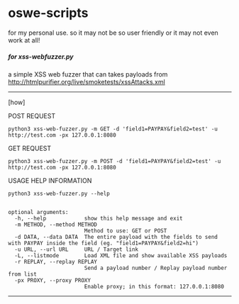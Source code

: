 # oswe-scripts
for my personal use. so it may not be so user friendly or it may not even work at all! 

##### for xss-webfuzzer.py

a simple XSS web fuzzer that can takes payloads from http://htmlpurifier.org/live/smoketests/xssAttacks.xml

------
[how]

POST REQUEST

`python3 xss-web-fuzzer.py -m GET -d 'field1=PAYPAY&field2=test' -u http://test.com -px 127.0.0.1:8080`

GET REQUEST

`python3 xss-web-fuzzer.py -m POST -d 'field1=PAYPAY&field2=test' -u http://test.com -px 127.0.0.1:8080`

USAGE HELP INFORMATION

`python3 xss-web-fuzzer.py --help`                                                                                                                                                
```usage: xss-web-fuzzer.py [-h] -m METHOD -d DATA -u URL [-L] [-r REPLAY] [-px PROXY]

optional arguments:
  -h, --help            show this help message and exit
  -m METHOD, --method METHOD
                        Method to use: GET or POST
  -d DATA, --data DATA  The entire payload with the fields to send with PAYPAY inside the field (eg. "field1=PAYPAY&field2=hi")
  -u URL, --url URL     URL / Target link
  -L, --listmode        Load XML file and show available XSS payloads
  -r REPLAY, --replay REPLAY
                        Send a payload number / Replay payload number from list
  -px PROXY, --proxy PROXY
                        Enable proxy; in this format: 127.0.0.1:8080
```
------

